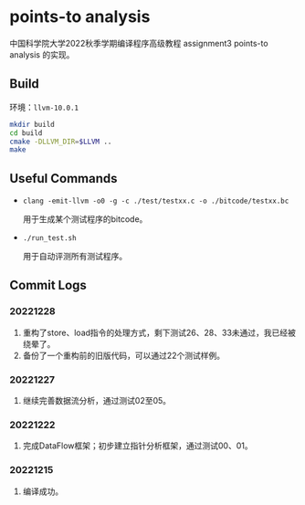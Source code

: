 # points-to analysis

中国科学院大学2022秋季学期编译程序高级教程 assignment3 points-to analysis 的实现。

## Build
环境：```llvm-10.0.1```
```sh
mkdir build
cd build
cmake -DLLVM_DIR=$LLVM ..
make
```

## Useful Commands
- ```clang -emit-llvm -o0 -g -c ./test/testxx.c -o ./bitcode/testxx.bc```

    用于生成某个测试程序的bitcode。

- ```./run_test.sh```

    用于自动评测所有测试程序。

## Commit Logs
### 20221228
1. 重构了store、load指令的处理方式，剩下测试26、28、33未通过，我已经被绕晕了。
2. 备份了一个重构前的旧版代码，可以通过22个测试样例。

### 20221227
1. 继续完善数据流分析，通过测试02至05。

### 20221222
1. 完成DataFlow框架；初步建立指针分析框架，通过测试00、01。

### 20221215
1. 编译成功。
